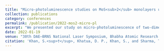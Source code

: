 ```yaml
---
title: "Micro-photoluminescence studies on MoS<sub>2</sub> monolayers using CW and femtosecond lasers"
collection: publications
category: conferences
permalink: /publication/2022-mos2-micro-pl
excerpt: "We presented our study on micro-photoluminescence of two-dimensional MoS<sub>2</sub> monolayers using both continuous-wave and femtosecond laser excitation."
date: 2022-01-19
venue: "30th DAE–BRNS National Laser Symposium, Bhabha Atomic Research Centre, Mumbai, India, January 19–22, 2022"
citation: 'Khan, S.<sup>†</sup>, Khatua, D. P., Khan, S., and Sharma, T. K. (2022). "Micro-photoluminescence studies on MoS<sub>2</sub> monolayers using CW and femtosecond lasers." <i>30th DAE–BRNS National Laser Symposium</i>, Bhabha Atomic Research Centre, Mumbai, India, January 19–22, 2022. [<sup>†</sup>Presenting Author]'
---
```

